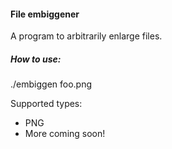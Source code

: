 #### File embiggener

A program to arbitrarily enlarge files.

##### How to use:
./embiggen foo.png

Supported types:
* PNG
* More coming soon!

